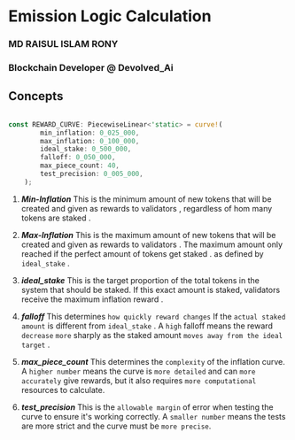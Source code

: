 # Emission Logic Calculation


### MD RAISUL ISLAM RONY
### Blockchain Developer @ Devolved_Ai



##  Concepts

```rs

const REWARD_CURVE: PiecewiseLinear<'static> = curve!(
		min_inflation: 0_025_000,
		max_inflation: 0_100_000,
		ideal_stake: 0_500_000,
		falloff: 0_050_000,
		max_piece_count: 40,
		test_precision: 0_005_000,
	);
```



1. **_Min-Inflation_** This is the minimum amount of new tokens that will be created and given as rewards to validators , regardless of hom many tokens are staked .

2. **_Max-Inflation_** This is the maximum amount of new tokens that will be created and given as rewards to validators . The maximum amount only reached if the perfect amount of tokens get staked . as defined by `ideal_stake` . 

3. **_ideal_stake_** This is the target proportion of the total tokens in the system that should be staked. If this exact amount is staked, validators receive the maximum inflation reward .
4. **_falloff_** This determines `how quickly reward changes` If the `actual staked amount` is different from `ideal_stake` . A `high` falloff means the reward `decrease`  `more` sharply as the staked amount `moves away from the ideal target` .

5. **_max_piece_count_**  This determines the `complexity` of the inflation curve. A `higher number` means the curve is `more detailed` and can `more accurately` give rewards, but it also requires `more computational` resources to calculate.

6. **_test_precision_**  This is the `allowable margin` of error when testing the curve to ensure it's working correctly. A `smaller number` means the tests are more strict and the curve must be `more precise`.